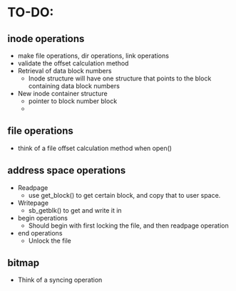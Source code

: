 # TO-DO:
## inode operations
 - make file operations, dir operations, link operations
 - validate the offset calculation method
 - Retrieval of data block numbers
    - Inode structure will have one structure that points to the block containing data block numbers
 - New inode container structure
    - pointer to block number block
    - 
## file operations
 - think of a file offset calculation method when open()

## address space operations
 - Readpage
    - use get_block() to get certain block, and copy that to user space.
 - Writepage
    - sb_getblk() to get and write it in
 - begin operations
    - Should begin with first locking the file, and then readpage operation
 - end operations
    - Unlock the file
## bitmap
 - Think of a syncing operation